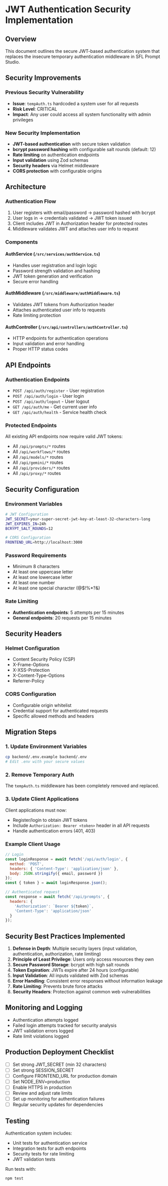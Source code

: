 # JWT Authentication Security Implementation

## Overview

This document outlines the secure JWT-based authentication system that replaces the insecure temporary authentication middleware in SFL Prompt Studio.

## Security Improvements

### Previous Security Vulnerability
- **Issue**: `tempAuth.ts` hardcoded a system user for all requests
- **Risk Level**: CRITICAL
- **Impact**: Any user could access all system functionality with admin privileges

### New Security Implementation
- **JWT-based authentication** with secure token validation
- **bcrypt password hashing** with configurable salt rounds (default: 12)
- **Rate limiting** on authentication endpoints
- **Input validation** using Zod schemas
- **Security headers** via Helmet middleware
- **CORS protection** with configurable origins

## Architecture

### Authentication Flow
1. User registers with email/password → password hashed with bcrypt
2. User logs in → credentials validated → JWT token issued
3. Client includes JWT in Authorization header for protected routes
4. Middleware validates JWT and attaches user info to request

### Components

#### AuthService (`/src/services/authService.ts`)
- Handles user registration and login logic
- Password strength validation and hashing
- JWT token generation and verification
- Secure error handling

#### AuthMiddleware (`/src/middleware/authMiddleware.ts`)
- Validates JWT tokens from Authorization header
- Attaches authenticated user info to requests
- Rate limiting protection

#### AuthController (`/src/api/controllers/authController.ts`)
- HTTP endpoints for authentication operations
- Input validation and error handling
- Proper HTTP status codes

## API Endpoints

### Authentication Endpoints
- `POST /api/auth/register` - User registration
- `POST /api/auth/login` - User login
- `POST /api/auth/logout` - User logout
- `GET /api/auth/me` - Get current user info
- `GET /api/auth/health` - Service health check

### Protected Endpoints
All existing API endpoints now require valid JWT tokens:
- All `/api/prompts/*` routes
- All `/api/workflows/*` routes
- All `/api/models/*` routes
- All `/api/gemini/*` routes
- All `/api/providers/*` routes
- All `/api/proxy/*` routes

## Security Configuration

### Environment Variables
```bash
# JWT Configuration
JWT_SECRET=your-super-secret-jwt-key-at-least-32-characters-long
JWT_EXPIRES_IN=24h
BCRYPT_SALT_ROUNDS=12

# CORS Configuration
FRONTEND_URL=http://localhost:3000
```

### Password Requirements
- Minimum 8 characters
- At least one uppercase letter
- At least one lowercase letter
- At least one number
- At least one special character (@$!%*?&)

### Rate Limiting
- **Authentication endpoints**: 5 attempts per 15 minutes
- **General endpoints**: 20 requests per 15 minutes

## Security Headers

### Helmet Configuration
- Content Security Policy (CSP)
- X-Frame-Options
- X-XSS-Protection
- X-Content-Type-Options
- Referrer-Policy

### CORS Configuration
- Configurable origin whitelist
- Credential support for authenticated requests
- Specific allowed methods and headers

## Migration Steps

### 1. Update Environment Variables
```bash
cp backend/.env.example backend/.env
# Edit .env with your secure values
```

### 2. Remove Temporary Auth
The `tempAuth.ts` middleware has been completely removed and replaced.

### 3. Update Client Applications
Client applications must now:
- Register/login to obtain JWT tokens
- Include `Authorization: Bearer <token>` header in all API requests
- Handle authentication errors (401, 403)

### Example Client Usage
```javascript
// Login
const loginResponse = await fetch('/api/auth/login', {
  method: 'POST',
  headers: { 'Content-Type': 'application/json' },
  body: JSON.stringify({ email, password })
});
const { token } = await loginResponse.json();

// Authenticated request
const response = await fetch('/api/prompts', {
  headers: { 
    'Authorization': `Bearer ${token}`,
    'Content-Type': 'application/json'
  }
});
```

## Security Best Practices Implemented

1. **Defense in Depth**: Multiple security layers (input validation, authentication, authorization, rate limiting)
2. **Principle of Least Privilege**: Users only access resources they own
3. **Secure Password Storage**: bcrypt with high salt rounds
4. **Token Expiration**: JWTs expire after 24 hours (configurable)
5. **Input Validation**: All inputs validated with Zod schemas
6. **Error Handling**: Consistent error responses without information leakage
7. **Rate Limiting**: Prevents brute force attacks
8. **Security Headers**: Protection against common web vulnerabilities

## Monitoring and Logging

- Authentication attempts logged
- Failed login attempts tracked for security analysis
- JWT validation errors logged
- Rate limit violations logged

## Production Deployment Checklist

- [ ] Set strong JWT_SECRET (min 32 characters)
- [ ] Set strong SESSION_SECRET
- [ ] Configure FRONTEND_URL for production domain
- [ ] Set NODE_ENV=production
- [ ] Enable HTTPS in production
- [ ] Review and adjust rate limits
- [ ] Set up monitoring for authentication failures
- [ ] Regular security updates for dependencies

## Testing

Authentication system includes:
- Unit tests for authentication service
- Integration tests for auth endpoints
- Security tests for rate limiting
- JWT validation tests

Run tests with:
```bash
npm test
```